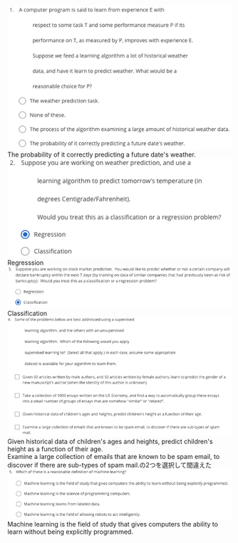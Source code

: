 ![](./img/quiz01_2021-04-18-00-36-42.png)  
The probability of it correctly predicting a future date's weather.
![](./img/quiz01_2021-04-18-01-00-36.png)  
Regresssion
![](./img/quiz01_2021-04-18-01-02-34.png)  
Classification
![](./img/quiz01_2021-04-18-00-58-38.png)    
Given historical data of children's ages and heights, predict children's height as a function of their age.  
Examine a large collection of emails that are known to be spam email, to discover if there are sub-types of spam mail.の2つを選択して間違えた  
![](./img/quiz01_2021-04-18-00-37-48.png)  
Machine learning is the field of study that gives computers the ability to learn without being explicitly programmed.